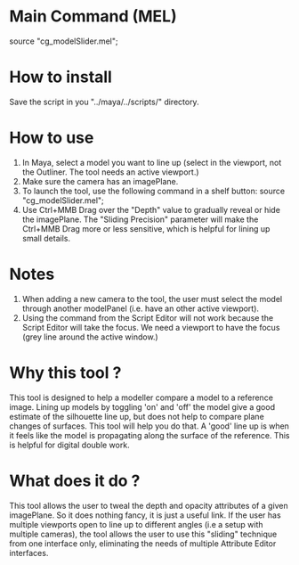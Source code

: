 # Main Command (MEL)
source "cg_modelSlider.mel";


# How to install
Save the script in you "../maya/../scripts/" directory.

# How to use
1. In Maya, select a model you want to line up (select in the viewport, not the Outliner. The tool needs an active viewport.)
2. Make sure the camera has an imagePlane.
3. To launch the tool, use the following command in a shelf button: source "cg_modelSlider.mel";
4. Use Ctrl+MMB Drag over the "Depth" value to gradually reveal or hide the imagePlane. The "Sliding Precision" parameter will make the Ctrl+MMB Drag more or less sensitive, which is helpful for lining up small details.

# Notes
1. When adding a new camera to the tool, the user must select the model through another modelPanel (i.e. have an other active viewport).
2. Using the command from the Script Editor will not work because the Script Editor will take the focus. We need a viewport to have the focus (grey line around the active window.)

# Why this tool ?
This tool is designed to help a modeller compare a model to a reference image. Lining up models by toggling 'on' and 'off' the model give a good estimate of the silhouette line up, but does not help to compare plane changes of surfaces. This tool will help you do that. A 'good' line up is when it feels like the model is propagating along the surface of the reference. This is helpful for digital double work.

# What does it do ?
This tool allows the user to tweal the depth and opacity attributes of a given imagePlane. So it does nothing fancy, it is just a useful link. If the user has multiple viewports open to line up to different angles (i.e a setup with multiple cameras), the tool allows the user to use this "sliding" technique from one interface only, eliminating the needs of multiple Attribute Editor interfaces.
